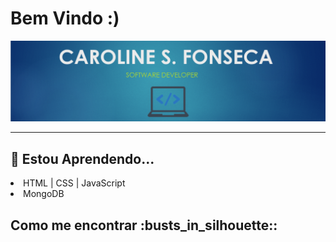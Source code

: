 <h1>Bem Vindo :)</h1>

<img width="auto" src="https://github.com/carolfons/carolfons/blob/master/images/banner.PNG"> 

------------------------------------------------------------------------------------------------------------------------
<h2>🌱 Estou Aprendendo...</h2>
  <li> HTML | CSS | JavaScript</li>
 <li> MongoDB </li>
 
 <h2> Como me encontrar :busts_in_silhouette:: </h2>
 <!--
 <p align='center'>
<a href="https://instagram.com/carol_fonseca?igshid=dnporjyj4w72"><img height="30" src="https://github.com/jpgSouza/jpgSouza/blob/master/assets/icons/social/instagram.png"></a>&nbsp;&nbsp;
<a href="https://www.linkedin.com/in/jpgsouza/"><img height="30" src="https://github.com/jpgSouza/jpgSouza/blob/master/assets/icons/social/linkedin.png"></a>
</p>
-->
 

<!--
**carolfons/carolfons** is a ✨ _special_ ✨ repository because its `README.md` (this file) appears on your GitHub profile.

Here are some ideas to get you started:

- 🔭 I’m currently working on ...
- 🌱 I’m currently learning ...
- 👯 I’m looking to collaborate on ...
- 🤔 I’m looking for help with ...
- 💬 Ask me about ...
- 📫 How to reach me: ...
- 😄 Pronouns: ...
- ⚡ Fun fact: ...
-->

